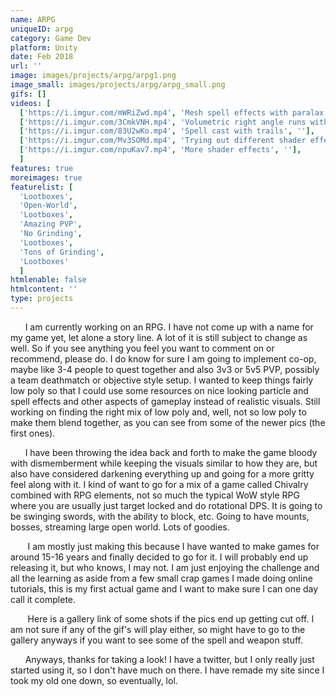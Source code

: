 ```yaml
---
name: ARPG
uniqueID: arpg
category: Game Dev
platform: Unity
date: Feb 2018
url: ''
image: images/projects/arpg/arpg1.png
image_small: images/projects/arpg/arpg_small.png
gifs: []
videos: [
  ['https://i.imgur.com/mWRiZwd.mp4', 'Mesh spell effects with paralax ground', ''],
  ['https://i.imgur.com/3CmkVNH.mp4', 'Volumetric right angle runs with distortion', ''],
  ['https://i.imgur.com/83U2wKo.mp4', 'Spell cast with trails', ''],
  ['https://i.imgur.com/Mv3SOMd.mp4', 'Trying out different shader effects', ''],
  ['https://i.imgur.com/npuKav7.mp4', 'More shader effects', ''],
  ]
features: true
moreimages: true
featurelist: [
  'Lootboxes',
  'Open-World',
  'Lootboxes',
  'Amazing PVP',
  'No Grinding',
  'Lootboxes',
  'Tons of Grinding',
  'Lootboxes'
  ]
htmlenable: false
htmlcontent: ''
type: projects
---
```


  &nbsp;&nbsp;&nbsp;&nbsp;&nbsp;&nbsp;I am currently working on an RPG. I have
  not come up with a name for my game yet, let alone a story line. A lot of it
  is still subject to change as well. So if you see anything you feel you want
  to comment on or recommend, please do. I do know for sure I am going to
  implement co-op, maybe like 3-4 people to quest together and also 3v3 or 5v5
  PVP, possibly a team deathmatch or objective style setup. I wanted to keep
  things fairly low poly so that I could use some resources on nice looking
  particle and spell effects and other aspects of gameplay instead of realistic
  visuals. Still working on finding the right mix of low poly and, well, not so
  low poly to make them blend together, as you can see from some of the newer
  pics (the first ones).


  &nbsp;&nbsp;&nbsp;&nbsp;&nbsp;&nbsp;I have been throwing the idea back and
  forth to make the game bloody with dismemberment while keeping the visuals
  similar to how they are, but also have considered darkening everything up and
  going for a more gritty feel along with it. I kind of want to go for a mix of
  a game called Chivalry combined with RPG elements, not so much the typical WoW
  style RPG where you are usually just target locked and do rotational DPS. It
  is going to be swinging swords, with the ability to block, etc. Going to have
  mounts, bosses, streaming large open world. Lots of goodies.


  &nbsp;&nbsp;&nbsp;&nbsp;&nbsp;&nbsp; I am mostly just making this because I
  have wanted to make games for around 15-16 years and finally decided to go for
  it. I will probably end up releasing it, but who knows, I may not. I am just
  enjoying the challenge and all the learning as aside from a few small crap
  games I made doing online tutorials, this is my first actual game and I want
  to make sure I can one day call it complete. 


  &nbsp;&nbsp;&nbsp;&nbsp;&nbsp;&nbsp; Here is a gallery link of some shots if
  the pics end up getting cut off. I am not sure if any of the gif's will play
  either, so might have to go to the gallery anyways if you want to see some of
  the spell and weapon stuff.


  &nbsp;&nbsp;&nbsp;&nbsp;&nbsp;&nbsp;Anyways, thanks for taking a look! I have
  a twitter, but I only really just started using it, so I don't have much on
  there. I have remade my site since I took my old one down, so eventually, lol.
